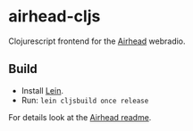 # airhead-cljs

Clojurescript frontend for the [Airhead](https://github.com/turlando/airhead)
webradio.


## Build

- Install [Lein](https://leiningen.org/).
- Run: `lein cljsbuild once release`

For details look at the [Airhead
readme](https://github.com/turlando/airhead/blob/master/README.md).
